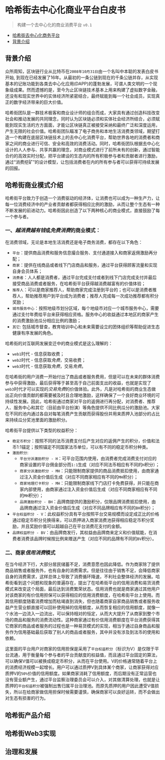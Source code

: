# 哈希街去中心化商业平台白皮书

> 构建一个去中心化的商业消费平台
`v0.1`

- [哈希街去中心化商务平台](#哈希街去中心化商务平台)
 - [背景介绍](#背景介绍)

## 背景介绍

众所周知，区块链行业从比特币在`2008年10月31日`由一个名叫中本聪的发表白皮书开始, 到现在已经发展了16年。从最初的一条公链到现在的千条公链并存，从实现基本的记账功能到各类去中心化应用(DAPP)的蓬勃发展，可谓人类文明的一个现象级成果。然而遗憾的是，至今为止区块链技术基本上用来构建了虚拟数字金融，还没有和现实世界中的实体经济所紧密结合，最终赋能到每一个社会成员，实现真正的数字经济带来的巨大价值。

哈希街团队是一群技术极客和商业设计师的组合而成，大家具有通过创造科技改变社会和推动发展的共同理念，同时认为区块链必须和实体社会经济所结合，必须赋能到现实生活的方方面面，才能让区块链真正被接受采纳和最终广泛和深度运用，产生无限的社会价值。哈希街团队瞄准了电子商务和本地生活消费类领域，期望打造一个构建在底层区块链技术上的去中心化消费平台，帮助世界各地的消费者和商家之间的商业进行可信、安全和高效的消费活动。同时，哈希街团队根据去中心化设计的人人参与、共享共赢的理念，对商业模式进行了前所未有的创新，通过智能合约的高效实时分配，把平台建设的生态内的所有积极参与者和贡献者进行激励，通过“消费挖矿”的设计模型，让包括消费者在内的所有参与者可以获得可持续发展的回报。

## 哈希街商业模式介绍

哈希街平台致力于创造一个消费驱动的经济体，让消费也可以成为一种生产力，让每一位消费经济中的产业者贡献者都获得相应比例的激励，从而让整个生态有一种不断发展的前进动力。哈希街因此创造了以下两种核心的商业模式，直接鼓励了每一个参与者。

### 一、*越消费越有钱*或*免费消费*的商业模式：

在消费领域，无论是本地生活消费还是电子商务消费，都存在以下角色：
- `平台`：提供商品消费和服务信息撮合服务、支付通道接入和商家返佣激励再分配；
- `商家`：提供在线商品或者线下门店商品和服务，通过平台获得顾客流量和实现自身会员体系；
- `消费者`：人人都是消费者，通过平台完成支付或者到线下门店完成支付并最后接受商品消费或者服务，在哈希街平台获得越消费越富有的价值体验；
- `推荐人`：可以是商家推荐人，帮助商家完成注册到平台的；也可以是消费者推荐人，帮助推荐用户到平台成为消费者；推荐人完成每一次成功推荐都有积分奖励；
- `城市服务中心`：按照地级市划分区域，每个地级市对应一个城市服务中心，需要通过支付年费给平台来获得相应资格。服务中心的收益通过本地区的商家产生的消费激励池瓜分相应比例的激励；
- `其它`: 包括城市督查，教育培训中心和未来需要设立的团体组织等帮助促进生态健康有序发展的角色。

哈希街的对互联网发展变迁中的商业模式是这么理解的：
* `web1`时代 - 信息获取收费；
* `web2`时代 - 信息获取*免费*，交易收费；
* `web3`时代 - 信息获取*免费*，交易*免费*。

在哈希街的用户消费一开始付出了商品或者服务费用，但是可以在未来的群体消费参与中获得激励，最后获得等于甚至高于自己前面支出的收益，也就是实现了`web3`时代才可以实现的*交易免费*的价值体验。此外，凡是对哈希街的商业生态做出正向价值贡献的都需要被及时且合理地激励，这样确保了一个良好商业环境的可持续性发展。因此，哈希街通过商家对平台的返佣进行再分配，对消费者、推荐人、服务中心和其它（目前由平台扮演）等角色提供不同比例瓜分的激励池。大家在不同的池内通过各自对每笔消费产生贡献而获得股份并用来质押入池部分的占比来持续瓜分奖池里面的激励积分。

哈希街平台提供以下类型的权益积分：
- `稳定币积分`：按照不同的法币消费支付后产生对应的返佣产生的积分，价值和法币1:1锚定；按照锚定不同国家法币单位，可以有不同的稳定币积分种类。
- `激励积分`:
    - `平台分派激励积分 - H`：可平台范围内使用，由消费者完成消费支付对应的商家设置的平台佣金部分而`1:1`生成（对应不同法币相应有不同的`H`积分）；
    - `商家分派激励积分 - MH`：只能限制商家提供的商品消费抵扣使用，由商家通过注入资金价值后生成（对应不同商家相应有不同的`MH`积分）；
    - `商家地理打卡积分 - MH`：只能限制商家线下门店打卡免费获得，并只能在商家内部使用，由商家通过注入资金价值后生成（对应不同商家相应有不同的`MH`积分）；
    - `品牌激励积分 - BH`：品牌商提供的激励积分，仅限品牌消费抵扣使用，由品牌商通过注入资金价值后生成（对应不同品牌相应有不同的`BH`积分）；
- `平台权益积分 - V`：此权益积分具有平台按照平台交易规模而设定成正比的价格通过稳定币积分兑换得来，可以质押进入商家消费池获得相应稳定币积分奖励，并且奖励价值可以超越自己在平台消费花支付的金额。
- `品牌权益积分 - BV`：由品牌商发行，其权益由品牌商来定义和价值赋能，在消费者消费该品牌时候按比例来赠送产生（对应不同的品牌有不同的`BV`积分）。

### 二、商家*信用消费*模式

在当今经济下行，大部分居民储蓄不足，消费意愿也因此降低。作为商家除了提供商品销售或者服务外，也有自身的消费需求。但是往往由于销售不足，会降低商家自身的消费需求，这样总体上导致了消费循环降速，不利社会整体经济的发展。哈希街看到这个问题和现象的普遍存在，提出了在哈希街平台的信用消费和易货消费模式来改变这个局面，最后达到消费繁荣状态。信用消费也就是商家通过其他用户对该商家的有价信用担保可以获得相应的信用消费额度，在哈希街平台上使用。而其信用额度随着消费增加而枯竭直到消失，但也随着商家自家商品销售或者服务收益产生营业额直接可以回补使用掉的信用额度，从而恢复相应的信用额度，就像一个水池一边流入一边流出，可以保持相对的恒定，从而大大提升了从商家到整个市场的商品和服务的消费流动性。这种商家通过有价信用消费额度在平台消费获得其它商家的商品或者服务的过程也是一种易货模式的实现，相当于通过自身商品和服务作为信用基础最后获取了别人的商品或者服务，其中并没有涉及到法币的使用和依赖。

这里面的平台用户对商家的信用担保是采用了`平台权益积分`（标识为V）是仅限于平台流通，用于衡量每个参与者的平台贡献度的权益值，而且通过平台固定的算法，可以确保V值可以被换成稳定币积分，从而在平台使用。V的价格通常随着平台上的消费经济规模一起增长。用户可以通过质押V到具体某个商家，让商家获得对应质押V的`50%`价值的信用额度。如果商家消耗了信用额度，而后期没有正常运营也没有营业额产生，通过平台监察治理委员会可以介入，对其做清算处理，也就是让质押的`平台权益积分`被强制出售归属平台治理池。而原先质押的用户因此遭受V值损失，所以在给商家做信用担保时候需要谨慎，确保商家可以良好运转，而不会做出对生态有损害的行为。

## 哈希街产品介绍

## 哈希街Web3实现

## 治理和发展